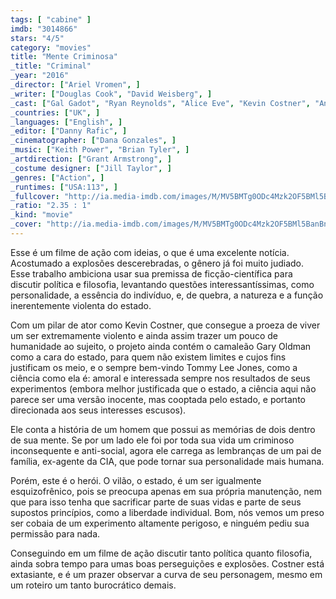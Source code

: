 ```yaml
---
tags: [ "cabine" ]
imdb: "3014866"
stars: "4/5"
category: "movies"
title: "Mente Criminosa"
_title: "Criminal"
_year: "2016"
_director: ["Ariel Vromen", ]
_writer: ["Douglas Cook", "David Weisberg", ]
_cast: ["Gal Gadot", "Ryan Reynolds", "Alice Eve", "Kevin Costner", "Antje Traue", "Gary Oldman", "Tommy Lee Jones", "Scott Adkins", "Michael Pitt", ]
_countries: ["UK", ]
_languages: ["English", ]
_editor: ["Danny Rafic", ]
_cinematographer: ["Dana Gonzales", ]
_music: ["Keith Power", "Brian Tyler", ]
_artdirection: ["Grant Armstrong", ]
_costume designer: ["Jill Taylor", ]
_genres: ["Action", ]
_runtimes: ["USA:113", ]
_fullcover: "http://ia.media-imdb.com/images/M/MV5BMTg0ODc4Mzk2OF5BMl5BanBnXkFtZTgwNDk2MDkyODE@.jpg"
_ratio: "2.35 : 1"
_kind: "movie"
_cover: "http://ia.media-imdb.com/images/M/MV5BMTg0ODc4Mzk2OF5BMl5BanBnXkFtZTgwNDk2MDkyODE@._V1._SX95_SY140_.jpg"
---
```

Esse é um filme de ação com ideias, o que é uma excelente notícia. Acostumado a explosões descerebradas, o gênero já foi muito judiado. Esse trabalho ambiciona usar sua premissa de ficção-científica para discutir política e filosofia, levantando questões interessantíssimas, como personalidade, a essência do indivíduo, e, de quebra, a natureza e a função inerentemente violenta do estado.

Com um pilar de ator como Kevin Costner, que consegue a proeza de viver um ser extremamente violento e ainda assim trazer um pouco de humanidade ao sujeito, o projeto ainda contém o camaleão Gary Oldman como a cara do estado, para quem não existem limites e cujos fins justificam os meio, e o sempre bem-vindo Tommy Lee Jones, como a ciência como ela é: amoral e interessada sempre nos resultados de seus experimentos (embora melhor justificada que o estado, a ciência aqui não parece ser uma versão inocente, mas cooptada pelo estado, e portanto direcionada aos seus interesses escusos).

Ele conta a história de um homem que possui as memórias de dois dentro de sua mente. Se por um lado ele foi por toda sua vida um criminoso inconsequente e anti-social, agora ele carrega as lembranças de um pai de família, ex-agente da CIA, que pode tornar sua personalidade mais humana.

Porém, este é o herói. O vilão, o estado, é um ser igualmente esquizofrênico, pois se preocupa apenas em sua própria manutenção, nem que para isso tenha que sacrificar parte de suas vidas e parte de seus supostos princípios, como a liberdade individual. Bom, nós vemos um preso ser cobaia de um experimento altamente perigoso, e ninguém pediu sua permissão para nada.

Conseguindo em um filme de ação discutir tanto política quanto filosofia, ainda sobra tempo para umas boas perseguições e explosões. Costner está extasiante, e é um prazer observar a curva de seu personagem, mesmo em um roteiro um tanto burocrático demais.
